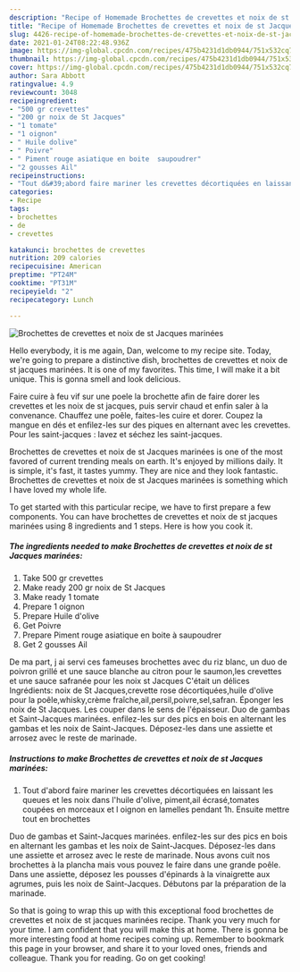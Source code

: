 ```yaml
---
description: "Recipe of Homemade Brochettes de crevettes et noix de st Jacques marinées"
title: "Recipe of Homemade Brochettes de crevettes et noix de st Jacques marinées"
slug: 4426-recipe-of-homemade-brochettes-de-crevettes-et-noix-de-st-jacques-marinees
date: 2021-01-24T08:22:48.936Z
image: https://img-global.cpcdn.com/recipes/475b4231d1db0944/751x532cq70/brochettes-de-crevettes-et-noix-de-st-jacques-marinees-photo-principale-de-la-recette.jpg
thumbnail: https://img-global.cpcdn.com/recipes/475b4231d1db0944/751x532cq70/brochettes-de-crevettes-et-noix-de-st-jacques-marinees-photo-principale-de-la-recette.jpg
cover: https://img-global.cpcdn.com/recipes/475b4231d1db0944/751x532cq70/brochettes-de-crevettes-et-noix-de-st-jacques-marinees-photo-principale-de-la-recette.jpg
author: Sara Abbott
ratingvalue: 4.9
reviewcount: 3048
recipeingredient:
- "500 gr crevettes"
- "200 gr noix de St Jacques"
- "1 tomate"
- "1 oignon"
- " Huile dolive"
- " Poivre"
- " Piment rouge asiatique en boite  saupoudrer"
- "2 gousses Ail"
recipeinstructions:
- "Tout d&#39;abord faire mariner les crevettes décortiquées en laissant les queues et les noix dans l&#39;huile d&#39;olive, piment,ail écrasé,tomates coupées en morceaux et l oignon en lamelles pendant 1h. Ensuite mettre tout en brochettes"
categories:
- Recipe
tags:
- brochettes
- de
- crevettes

katakunci: brochettes de crevettes 
nutrition: 209 calories
recipecuisine: American
preptime: "PT24M"
cooktime: "PT31M"
recipeyield: "2"
recipecategory: Lunch

---
```



![Brochettes de crevettes et noix de st Jacques marinées](https://img-global.cpcdn.com/recipes/475b4231d1db0944/751x532cq70/brochettes-de-crevettes-et-noix-de-st-jacques-marinees-photo-principale-de-la-recette.jpg)

Hello everybody, it is me again, Dan, welcome to my recipe site. Today, we're going to prepare a distinctive dish, brochettes de crevettes et noix de st jacques marinées. It is one of my favorites. This time, I will make it a bit unique. This is gonna smell and look delicious.

Faire cuire à feu vif sur une poele la brochette afin de faire dorer les crevettes et les noix de st jacques, puis servir chaud et enfin saler à la convenance. Chauffez une poêle, faites-les cuire et dorer. Coupez la mangue en dés et enfilez-les sur des piques en alternant avec les crevettes. Pour les saint-jacques : lavez et séchez les saint-jacques.

Brochettes de crevettes et noix de st Jacques marinées is one of the most favored of current trending meals on earth. It's enjoyed by millions daily. It is simple, it's fast, it tastes yummy. They are nice and they look fantastic. Brochettes de crevettes et noix de st Jacques marinées is something which I have loved my whole life.


To get started with this particular recipe, we have to first prepare a few components. You can have brochettes de crevettes et noix de st jacques marinées using 8 ingredients and 1 steps. Here is how you cook it.

<!--inarticleads1-->

##### The ingredients needed to make Brochettes de crevettes et noix de st Jacques marinées:

1. Take 500 gr crevettes
1. Make ready 200 gr noix de St Jacques
1. Make ready 1 tomate
1. Prepare 1 oignon
1. Prepare  Huile d&#39;olive
1. Get  Poivre
1. Prepare  Piment rouge asiatique en boite à saupoudrer
1. Get 2 gousses Ail


De ma part, j ai servi ces fameuses brochettes avec du riz blanc, un duo de poivron grillé et une sauce blanche au citron pour le saumon,les crevettes et une sauce safranée pour les noix st Jacques C&#39;était un délices Ingrédients: noix de St Jacques,crevette rose décortiquées,huile d&#39;olive pour la poêle,whisky,crème fraîche,ail,persil,poivre,sel,safran. Éponger les noix de St Jacques. Les couper dans le sens de l&#39;épaisseur. Duo de gambas et Saint-Jacques marinées. enfilez-les sur des pics en bois en alternant les gambas et les noix de Saint-Jacques. Déposez-les dans une assiette et arrosez avec le reste de marinade. 

<!--inarticleads2-->

##### Instructions to make Brochettes de crevettes et noix de st Jacques marinées:

1. Tout d&#39;abord faire mariner les crevettes décortiquées en laissant les queues et les noix dans l&#39;huile d&#39;olive, piment,ail écrasé,tomates coupées en morceaux et l oignon en lamelles pendant 1h. Ensuite mettre tout en brochettes


Duo de gambas et Saint-Jacques marinées. enfilez-les sur des pics en bois en alternant les gambas et les noix de Saint-Jacques. Déposez-les dans une assiette et arrosez avec le reste de marinade. Nous avons cuit nos brochettes à la plancha mais vous pouvez le faire dans une grande poêle. Dans une assiette, déposez les pousses d&#39;épinards à la vinaigrette aux agrumes, puis les noix de Saint-Jacques. Débutons par la préparation de la marinade. 

So that is going to wrap this up with this exceptional food brochettes de crevettes et noix de st jacques marinées recipe. Thank you very much for your time. I am confident that you will make this at home. There is gonna be more interesting food at home recipes coming up. Remember to bookmark this page in your browser, and share it to your loved ones, friends and colleague. Thank you for reading. Go on get cooking!
